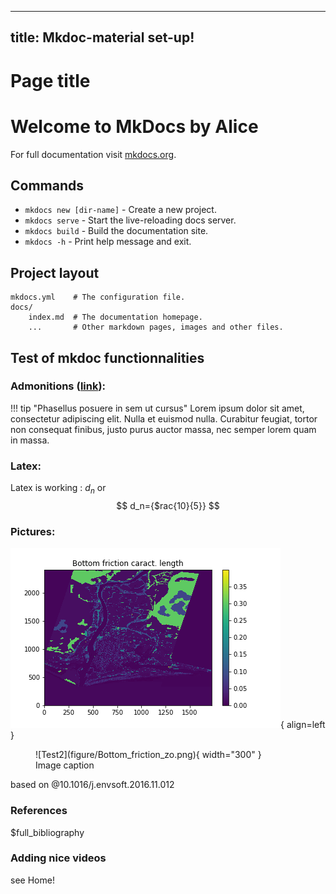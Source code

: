 

---
title: Mkdoc-material set-up!
---

# Page title

# Welcome to MkDocs by Alice
For full documentation visit [mkdocs.org](https://www.mkdocs.org).

## Commands
* `mkdocs new [dir-name]` - Create a new project.
* `mkdocs serve` - Start the live-reloading docs server.
* `mkdocs build` - Build the documentation site.
* `mkdocs -h` - Print help message and exit.

## Project layout

    mkdocs.yml    # The configuration file.
    docs/
        index.md  # The documentation homepage.
        ...       # Other markdown pages, images and other files.

## Test of mkdoc functionnalities
### Admonitions ([link](https://squidfunk.github.io/mkdocs-material/reference/admonitions/)):

!!! tip "Phasellus posuere in sem ut cursus"
    Lorem ipsum dolor sit amet, consectetur adipiscing elit. Nulla et euismod
    nulla. Curabitur feugiat, tortor non consequat finibus, justo purus auctor
    massa, nec semper lorem quam in massa.

### Latex:
Latex is working : $d_n$ or 
$$
d_n={$rac{10}{5}}
$$

### Pictures:
![Test1](figure/Bottom_friction_zo.png){ align=left }


<figure markdown="span">
  ![Test2](figure/Bottom_friction_zo.png){ width="300" }
  <figcaption>Image caption</figcaption>
</figure>

based on @10.1016/j.envsoft.2016.11.012

### References

$full_bibliography


### Adding nice videos
see Home!

